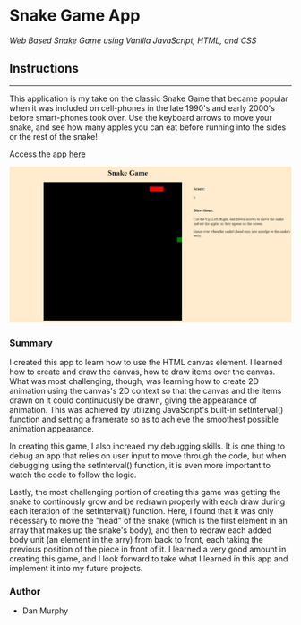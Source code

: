 # Snake Game App

_Web Based Snake Game using Vanilla JavaScript, HTML, and CSS_

## Instructions

---

This application is my take on the classic Snake Game that became popular when it was included on cell-phones in the late 1990's and early 2000's before smart-phones took over. Use the keyboard arrows to move your snake, and see how many apples you can eat before running into the sides or the rest of the snake!


Access the app [here](https://danielmurphy1.github.io/SnakeGame/)

![SnakeGame Screen](https://github.com/danielmurphy1/SnakeGame/blob/master/SnakeGameScreenShot.JPG)

### Summary

I created this app to learn how to use the HTML canvas element. I learned how to create and draw the canvas, how to draw items over the canvas. What was most challenging, though, was learning how to create 2D animation using the canvas's 2D context so that the canvas and the items drawn on it could continuously be drawn, giving the appearance of animation. This was achieved by utilizing JavaScript's built-in setInterval() function and setting a framerate so as to achieve the smoothest possible animation appearance. 

In creating this game, I also increaed my debugging skills. It is one thing to debug an app that relies on user input to move through the code, but when debugging using the setInterval() function, it is even more important to watch the code to follow the logic. 

Lastly, the most challenging portion of creating this game was getting the snake to continously grow and be redrawn properly with each draw during each iteration of the setInterval() function. Here, I found that it was only necessary to move the "head" of the snake (which is the first element in an array that makes up the snake's body), and then to redraw each added body unit (an element in the arry) from back to front, each taking the previous position of the piece in front of it. I learned a very good amount in creating this game, and I look forward to take what I learned in this app and implement it into my future projects.

### Author

- Dan Murphy
